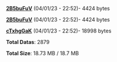 [**2B5buFuV**](/data/2B5buFuV.txt) (04/01/23 - 22:52)- 4424 bytes

[**2B5buFuV**](/data/2B5buFuV.txt) (04/01/23 - 22:52)- 4424 bytes

[**cTxhgGaK**](/data/cTxhgGaK.txt) (04/01/23 - 22:52)- 18998 bytes

**Total Datas**: 2879

**Total Size**: 18.73 MB / 18.7 MB
